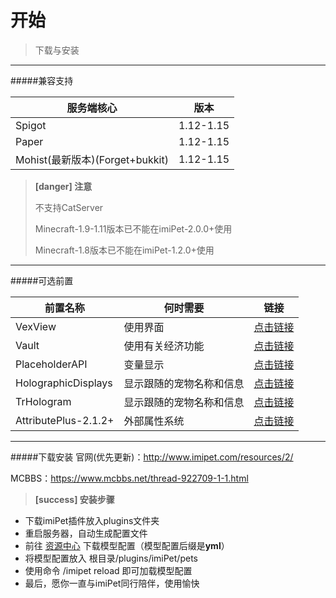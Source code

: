 # 开始
> 下载与安装


***


#####兼容支持

|  服务端核心   | 版本  |
|  ----  | ----  |
| Spigot  | 1.12-1.15 |
| Paper  | 1.12-1.15 |
| Mohist(最新版本)(Forget+bukkit)  | 1.12-1.15 |
> **[danger] 注意**
>
> 不支持CatServer
>
> Minecraft-1.9-1.11版本已不能在imiPet-2.0.0+使用
>
> Minecraft-1.8版本已不能在imiPet-1.2.0+使用


***


#####可选前置

|  前置名称  |  何时需要  | 链接  |
|  ----  | ---- | ---- |
| VexView  |  使用界面  |  [点击链接](https://www.vexview.net/resources/vexview-gui-minecraft-1-7-10-1-16.2/)
| Vault  |  使用有关经济功能  |  [点击链接](https://www.mcbbs.net/plugin.php?id=link_redirect&target=https%3A%2F%2Fwww.spigotmc.org%2Fresources%2Fvault.34315%2F)
| PlaceholderAPI  |  变量显示  |  [点击链接](https://www.mcbbs.net/plugin.php?id=link_redirect&target=https%3A%2F%2Fwww.spigotmc.org%2Fresources%2Fplaceholderapi.6245%2F)
| HolographicDisplays | 显示跟随的宠物名称和信息 | [点击链接](https://dev.bukkit.org/projects/holographic-displays)
| TrHologram | 显示跟随的宠物名称和信息 | [点击链接](https://www.mcbbs.net/thread-923397-1-1.html)
| AttributePlus-2.1.2+ | 外部属性系统 | [点击链接](https://www.mcbbs.net/thread-898670-1-2.html)


***


#####下载安装
官网(优先更新)：http://www.imipet.com/resources/2/ 

MCBBS：https://www.mcbbs.net/thread-922709-1-1.html 
> **[success] 安装步骤**


* 下载imiPet插件放入plugins文件夹
* 重启服务器，自动生成配置文件
* 前往 [资源中心](http://www.imipet.com/resources/) 下载模型配置（模型配置后缀是**yml**）
* 将模型配置放入 根目录/plugins/imiPet/pets
* 使用命令 /imipet reload 即可加载模型配置
* 最后，愿你一直与imiPet同行陪伴，使用愉快